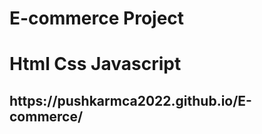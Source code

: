 # E-commerce  Project
<h1>Html Css Javascript</h1>
<h2>https://pushkarmca2022.github.io/E-commerce/</h2>
